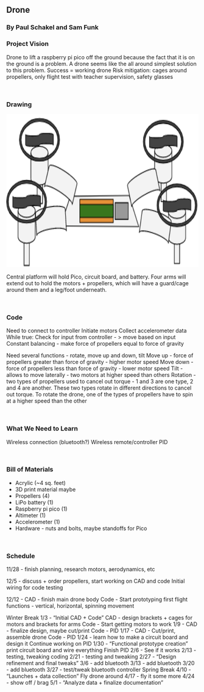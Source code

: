 ## Drone
### By Paul Schakel and Sam Funk

### Project Vision
Drone to lift a raspberry pi pico off the ground because the fact that it is on the ground is a problem. A drone seems like the all around simplest solution to this problem.
Success = working drone
Risk mitigation: cages around propellers, only flight test with teacher supervision, safety glasses

&nbsp;

### Drawing
<img src="images/design_drawing.png" alt="images/design_drawing.png" width="550" height="400">

Central platform will hold Pico, circuit board, and battery. Four arms will extend out to hold the motors + propellers, which will have a guard/cage around them and a leg/foot underneath. 

&nbsp;

### Code 
Need to connect to controller
Initiate motors
Collect accelerometer data
While true:
Check for input from controller - > move based on input
Constant balancing - make force of propellers equal to force of gravity

Need several functions - rotate, move up and down, tilt
Move up - force of propellers greater than force of gravity - higher motor speed
Move down - force of propellers less than force of gravity - lower motor speed
Tilt - allows to move laterally - two motors at higher speed than others
Rotation - two types of propellers used to cancel out torque - 1 and 3 are one type, 2 and 4 are another. These two types rotate in different directions to cancel out torque. To rotate the drone, one of the types of propellers have to spin at a higher speed than the other

&nbsp;

### What We Need to Learn
Wireless connection (bluetooth?)
Wireless remote/controller
PID

&nbsp;

### Bill of Materials
* Acrylic (~4 sq. feet)
* 3D print material maybe
* Propellers (4)
* LiPo battery (1)
* Raspberry pi pico (1)
* Altimeter (1)
* Accelerometer (1)
* Hardware - nuts and bolts, maybe standoffs for Pico

&nbsp;

### Schedule
11/28 - finish planning, research motors, aerodynamics, etc

12/5 - discuss + order propellers, start working on CAD and code
	Initial wiring for code testing
	
12/12 - CAD - finish main drone body
	Code - Start prototyping first flight functions - vertical, horizontal, spinning movement

Winter Break
1/3 - “Initial CAD + Code” 
CAD - design brackets + cages for motors and brackets for arms
Code - Start getting motors to work
1/9 - CAD - finalize design, maybe cut/print
	Code - PID
1/17 - CAD - Cut/print, assemble drone
	Code - PID
1/24 - learn how to make a circuit board and design it
	Continue working on PID
1/30 - “Functional prototype creation”
print circuit board and wire everything
Finish PID
2/6 - See if it works
2/13 - testing, tweaking coding
2/21 - testing and tweaking
2/27 - “Design refinement and final tweaks”
3/6 - add bluetooth
3/13 - add bluetooth
3/20 - add bluetooth
3/27 - test/tweak bluetooth controller
Spring Break
4/10 - “Launches + data collection”
	Fly drone around
4/17 - fly it some more
4/24 - show off / brag
5/1 - “Analyze data + finalize documentation”

